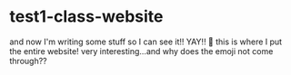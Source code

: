 # test1-class-website
and now I'm writing some stuff so I can see it!! YAY!!
:tada:
this is where I put the entire website! very interesting...and why does the emoji not come through??
